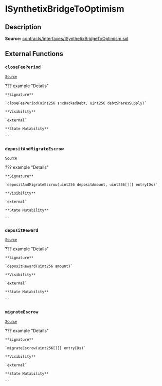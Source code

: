 # ISynthetixBridgeToOptimism

## Description

**Source:** [contracts/interfaces/ISynthetixBridgeToOptimism.sol](https://github.com/Synthetixio/synthetix/tree/v2.66.0/contracts/interfaces/ISynthetixBridgeToOptimism.sol)

## External Functions

### `closeFeePeriod`

<sub>[Source](https://github.com/Synthetixio/synthetix/tree/v2.66.0/contracts/interfaces/ISynthetixBridgeToOptimism.sol#L5)</sub>

??? example "Details"

    **Signature**

    `closeFeePeriod(uint256 snxBackedDebt, uint256 debtSharesSupply)`

    **Visibility**

    `external`

    **State Mutability**

    ``

### `depositAndMigrateEscrow`

<sub>[Source](https://github.com/Synthetixio/synthetix/tree/v2.66.0/contracts/interfaces/ISynthetixBridgeToOptimism.sol#L11)</sub>

??? example "Details"

    **Signature**

    `depositAndMigrateEscrow(uint256 depositAmount, uint256[][] entryIDs)`

    **Visibility**

    `external`

    **State Mutability**

    ``

### `depositReward`

<sub>[Source](https://github.com/Synthetixio/synthetix/tree/v2.66.0/contracts/interfaces/ISynthetixBridgeToOptimism.sol#L9)</sub>

??? example "Details"

    **Signature**

    `depositReward(uint256 amount)`

    **Visibility**

    `external`

    **State Mutability**

    ``

### `migrateEscrow`

<sub>[Source](https://github.com/Synthetixio/synthetix/tree/v2.66.0/contracts/interfaces/ISynthetixBridgeToOptimism.sol#L7)</sub>

??? example "Details"

    **Signature**

    `migrateEscrow(uint256[][] entryIDs)`

    **Visibility**

    `external`

    **State Mutability**

    ``
